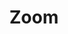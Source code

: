 ---
layout: pattern.njk
tags: 
    - maps_components_de
key: zoom-maps_de
title: Zoom
parent: basics-maps_de
image: maps/overview/zoom.webp
keywords: logo, brand, signet, pleitegeier
order: 50
---